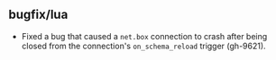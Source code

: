 ## bugfix/lua

* Fixed a bug that caused a `net.box` connection to crash after being closed
  from the connection's `on_schema_reload` trigger (gh-9621).
